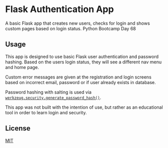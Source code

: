 # Flask Authentication App

A basic Flask app that creates new users, checks for login and shows custom
pages based on login status. Python Bootcamp Day 68

## Usage

This app is designed to use basic Flask user authentication and password hashing.
Based on the users login status, they will see a different nav menu and home page.

Custom error messages are given at the registration and login screens based on
incorrect email, password or if user already exists in database.

Password hashing with salting is used via [`werkzeug.security.generate_password_hash()`](https://werkzeug.palletsprojects.com/en/1.0.x/utils/#module-werkzeug.security).

This app was not built with the intention of use, but rather as an educational
tool in order to learn login and security.

## License

[MIT](https://choosealicense.com/licenses/mit/)
